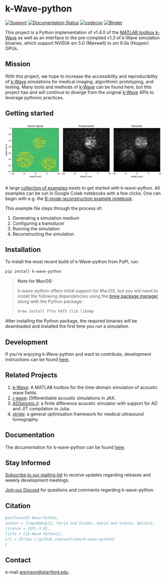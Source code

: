 # k-Wave-python

[![Support](https://dcbadge.vercel.app/api/server/Yq5Qj6D9vN?style=flat)](https://discord.gg/Yq5Qj6D9vN)
[![Documentation Status](https://readthedocs.org/projects/k-wave-python/badge/?version=latest)](https://k-wave-python.readthedocs.io/en/latest/?badge=latest)
[![codecov](https://codecov.io/gh/waltsims/k-wave-python/graph/badge.svg?token=6ofwtPiDNG)](https://codecov.io/gh/waltsims/k-wave-python)
[![Binder](https://mybinder.org/badge_logo.svg)](https://mybinder.org/v2/gh/waltsims/k-wave-python/master)

This project is a Python implementation of v1.4.0 of the [MATLAB toolbox k-Wave](http://www.k-wave.org/) as well as an
interface to the pre-compiled v1.3 of k-Wave simulation binaries, which support NVIDIA sm 5.0 (Maxwell) to sm 9.0a (Hopper) GPUs.

## Mission

With this project, we hope to increase the accessibility and reproducibility of [k-Wave](http://www.k-wave.org/) simulations
for medical imaging, algorithmic prototyping, and testing. Many tools and methods of [k-Wave](http://www.k-wave.org/) can
be found here, but this project has and will continue to diverge from the original [k-Wave](http://www.k-wave.org/) APIs
to leverage pythonic practices.

## Getting started

![](_static/example_bmode.png)

A large [collection of examples](../examples/) exists to get started with k-wave-python. All examples can be run in Google Colab notebooks with a few clicks. One can begin with e.g. the [B-mode reconstruction example notebook](https://colab.research.google.com/github/waltsims/k-wave-python/blob/master/examples/us_bmode_linear_transducer/us_bmode_linear_transducer.ipynb).

This example file steps through the process of:
 1. Generating a simulation medium
 2. Configuring a transducer
 3. Running the simulation
 4. Reconstructing the simulation

## Installation

To install the most recent build of k-Wave-python from PyPI, run:

```bash
pip install k-wave-python
```
> **Note for MacOS:**
> 
> k-wave-python offers initial support for MacOS, but you will need to install the following dependencies using the [brew package manager](https://docs.brew.sh/Installation) along with the Python package:
> ```bash
> brew install fftw hdf5 zlib libomp
> ```
After installing the Python package, the required binaries will be downloaded and installed the first time you run a
simulation.

## Development

If you're enjoying k-Wave-python and want to contribute, development instructions can be
found [here](https://k-wave-python.readthedocs.io/en/latest/development/development_environment.html).

## Related Projects

1. [k-Wave](https://github.com/ucl-bug/k-wave): A MATLAB toolbox for the time-domain simulation of acoustic wave fields.
2. [j-wave](https://github.com/ucl-bug/jwave): Differentiable acoustic simulations in JAX.
3. [ADSeismic.jl](https://github.com/kailaix/ADSeismic.jl): a finite difference acoustic simulator with support for AD
   and JIT compilation in Julia.
4. [stride](https://github.com/trustimaging/stride): a general optimisation framework for medical ultrasound tomography.

## Documentation

The documentation for k-wave-python can be found [here](https://k-wave-python.readthedocs.io/en/latest/).

## Stay Informed

[Subscribe to our mailing list](https://groups.google.com/u/1/g/k-wave-python) to receive updates regarding releases and weekly development meetings.

[Join our Discord](https://discord.gg/Yq5Qj6D9vN) for questions and comments regarding k-wave-python.

## Citation
```bibtex
@software{k-Wave-Python,
author = {Yagubbbayli, Farid and Sinden, David and Simson, Walter},
license = {GPL-3.0},
title = {{k-Wave-Python}},
url = {https://github.com/waltsims/k-wave-python}
}
```
## Contact

e-mail [wsimson@stanford.edu](mailto:wsimson@stanford.edu).
